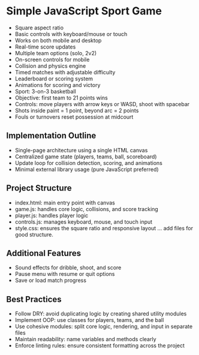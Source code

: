 # Simple JavaScript Sport Game

- Square aspect ratio
- Basic controls with keyboard/mouse or touch
- Works on both mobile and desktop
- Real-time score updates
- Multiple team options (solo, 2v2)
- On-screen controls for mobile
- Collision and physics engine
- Timed matches with adjustable difficulty
- Leaderboard or scoring system
- Animations for scoring and victory
- Sport: 3-on-3 basketball
- Objective: first team to 21 points wins
- Controls: move players with arrow keys or WASD, shoot with spacebar
- Shots inside paint = 1 point, beyond arc = 2 points
- Fouls or turnovers reset possession at midcourt

## Implementation Outline
- Single-page architecture using a single HTML canvas
- Centralized game state (players, teams, ball, scoreboard)
- Update loop for collision detection, scoring, and animations
- Minimal external library usage (pure JavaScript preferred)

## Project Structure
- index.html: main entry point with canvas
- game.js: handles core logic, collisions, and score tracking
- player.js: handles player logic
- controls.js: manages keyboard, mouse, and touch input
- style.css: ensures the square ratio and responsive layout
...
add files for good structure.

## Additional Features
- Sound effects for dribble, shoot, and score
- Pause menu with resume or quit options
- Save or load match progress

## Best Practices
- Follow DRY: avoid duplicating logic by creating shared utility modules
- Implement OOP: use classes for players, teams, and the ball
- Use cohesive modules: split core logic, rendering, and input in separate files
- Maintain readability: name variables and methods clearly
- Enforce linting rules: ensure consistent formatting across the project

